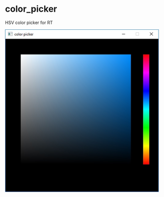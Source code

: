 # color_picker
HSV color picker for RT

![file](https://github.com/mhedeon/color_picker/blob/master/screenshots/screenshot.jpg)
